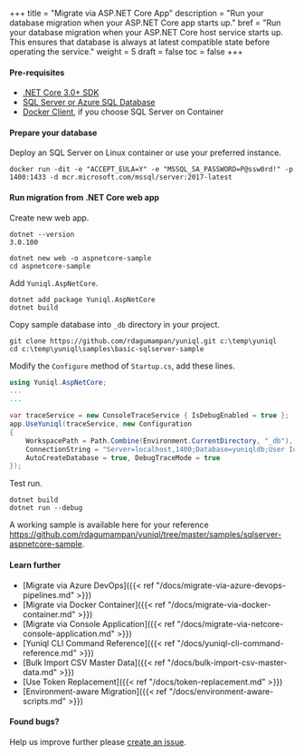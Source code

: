 +++
title = "Migrate via ASP.NET Core App"
description = "Run your database migration when your ASP.NET Core app starts up."
bref = "Run your database migration when your ASP.NET Core host service starts up. This ensures that database is always at latest compatible state before operating the service."
weight = 5
draft = false
toc = false
+++

#### Pre-requisites
- [.NET Core 3.0+ SDK](https://dotnet.microsoft.com/download/dotnet-core/3.0)
- [SQL Server or Azure SQL Database](https://www.microsoft.com/en-us/sql-server/sql-server-downloads)
- [Docker Client](https://www.docker.com/products/docker-desktop), if you choose SQL Server on Container

#### Prepare your database

Deploy an SQL Server on Linux container or use your preferred instance.

```shell
docker run -dit -e "ACCEPT_EULA=Y" -e "MSSQL_SA_PASSWORD=P@ssw0rd!" -p 1400:1433 -d mcr.microsoft.com/mssql/server:2017-latest
```

#### Run migration from .NET Core web app

Create new web app.

```shell
dotnet --version
3.0.100

dotnet new web -o aspnetcore-sample
cd aspnetcore-sample
```

Add `Yuniql.AspNetCore`.

```shell
dotnet add package Yuniql.AspNetCore
dotnet build
```

Copy sample database into `_db` directory in your project.

```shell
git clone https://github.com/rdagumampan/yuniql.git c:\temp\yuniql
cd c:\temp\yuniql\samples\basic-sqlserver-sample
```
	
Modify the `Configure` method of `Startup.cs`, add these lines.
	
```csharp
using Yuniql.AspNetCore;
...
...

var traceService = new ConsoleTraceService { IsDebugEnabled = true };
app.UseYuniql(traceService, new Configuration
{
	WorkspacePath = Path.Combine(Environment.CurrentDirectory, "_db"),
	ConnectionString = "Server=localhost,1400;Database=yuniqldb;User Id=SA;Password=P@ssw0rd!",
	AutoCreateDatabase = true, DebugTraceMode = true
});
```

Test run.

```shell
dotnet build
dotnet run --debug
```

A working sample is available here for your reference https://github.com/rdagumampan/yuniql/tree/master/samples/sqlserver-aspnetcore-sample.

#### Learn further

* [Migrate via Azure DevOps]({{< ref "/docs/migrate-via-azure-devops-pipelines.md" >}})
* [Migrate via Docker Container]({{< ref "/docs/migrate-via-docker-container.md" >}})
* [Migrate via Console Application]({{< ref "/docs/migrate-via-netcore-console-application.md" >}})
* [Yuniql CLI Command Reference]({{< ref "/docs/yuniql-cli-command-reference.md" >}})
* [Bulk Import CSV Master Data]({{< ref "/docs/bulk-import-csv-master-data.md" >}})
* [Use Token Replacement]({{< ref "/docs/token-replacement.md" >}})
* [Environment-aware Migration]({{< ref "/docs/environment-aware-scripts.md" >}})

#### Found bugs?

Help us improve further please [create an issue](https://github.com/rdagumampan/yuniql/issues/new).